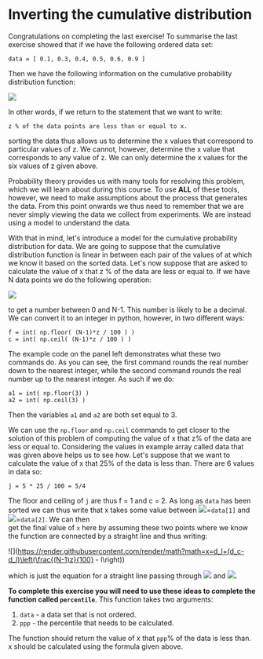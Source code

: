 # Inverting the cumulative distribution

Congratulations on completing the last exercise!  To summarise the last exercise showed that if we have the following ordered data set:

````
data = [ 0.1, 0.3, 0.4, 0.5, 0.6, 0.9 ]
````

Then we have the following information on the cumulative probability distribution function:

![](https://render.githubusercontent.com/render/math?math=P(X<0.1)=0\quad\P(X\le\0.3)=\frac{1}{5}\quad\P(X\le\0.4)=\frac{2}{5}\quad\P(X\le\0.5)=\frac{2}{5}\quad\P(X\le\0.6)=\frac{4}{5}\quad\P(X\le\0.9)=1)

In other words, if we return to the statement that we want to write:

````
z % of the data points are less than or equal to x.
````

sorting the data thus allows us to determine the x values that correspond to particular values of z.  We cannot, however, determine the x value that corresponds to any value of z.  We can only determine the x values for the six values of z given above.  

Probability theory provides us with many tools for resolving this problem, which we will learn about during this course.  To use __ALL__ of these tools, however, we need to make assumptions about the process that generates the data.  From this point onwards we thus need to remember that we are never simply viewing the data we collect from experiments.  We are instead using a model to understand the data.

With that in mind, let's introduce a model for the cumulative probability distribution for data.  We are going to suppose that the cumulative distribution function is linear in between each pair of the values of at which we know it based on the sorted data.  Let's now suppose that are asked to calculate the value of x that z % of the data are less or equal to.  If we have N data points we do the following operation:

![](https://render.githubusercontent.com/render/math?math=j=\frac{(N-1)z}{100})

to get a number between 0 and N-1.  This number is likely to be a decimal.  We can convert it to an integer in python, however, in two different ways:

````
f = int( np.floor( (N-1)*z / 100 ) )
c = int( np.ceil( (N-1)*z / 100 ) )
````

The example code on the panel left demonstrates what these two commands do.  As you can see, the first command rounds the real number down to the nearest integer, while the second command rounds the real number up to the nearest integer.  As such if we do:

```
a1 = int( np.floor(3) ) 
a2 = int( np.ceil(3) )
```

Then the variables `a1` and `a2` are both set equal to 3.

We can use the `np.floor` and `np.ceil` commands to get closer to the solution of this problem of computing the value of x that z% of the data are less or equal to.  Considering the values in example array called data that was given above helps us to see how.  Let's suppose that we want to calculate the value of x that 25% of the data is less than.  There are 6 values in data so:

````
j = 5 * 25 / 100 = 5/4
````

The floor and ceiling of `j` are thus f = 1 and c = 2.  As long as `data` has been sorted we can thus write that x takes some value between ![](https://render.githubusercontent.com/render/math?math=d_l)=`data[1]` and ![](https://render.githubusercontent.com/render/math?math=d_c)=`data[2]`.  We can then    
get the final value of `x` here by assuming these two points where we know the function are connected by a straight line and thus writing:

![](https://render.githubusercontent.com/render/math?math=x=d_l+(d_c-d_l)\left(\frac{(N-1)z}{100} - l\right))

which is just the equation for a straight line passing through ![](https://render.githubusercontent.com/render/math?math=(l,d_l)) and ![](https://render.githubusercontent.com/render/math?math=(c,d_c)).    

__To complete this exercise you will need to use these ideas to complete the function called `percentile`__.  This function takes two arguments:

1. `data` - a data set that is not ordered.
2. `ppp` - the percentile that needs to be calculated.

The function should return the value of x that `ppp`% of the data is less than.  x should be calculated using the formula given above.
